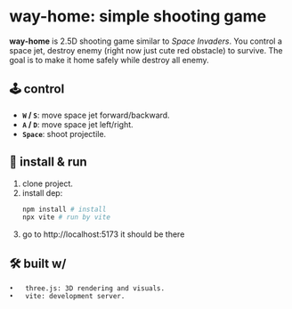 # way-home: simple shooting game

**way-home** is 2.5D shooting game similar to *Space Invaders*. You control a space jet, destroy enemy (right now just cute red obstacle) to survive. The goal is to make it home safely while destroy all enemy.

## 🕹️ control
- **`W` / `S`**: move space jet forward/backward.
- **`A` / `D`**: move space jet left/right.
- **`Space`**: shoot projectile.

## 🚀 install & run
1. clone project.
2. install dep:
   ```bash
   npm install # install
   npx vite # run by vite
   ```
3. go to http://localhost:5173 it should be there

## 🛠️ built w/
	•	three.js: 3D rendering and visuals.
	•	vite: development server.
